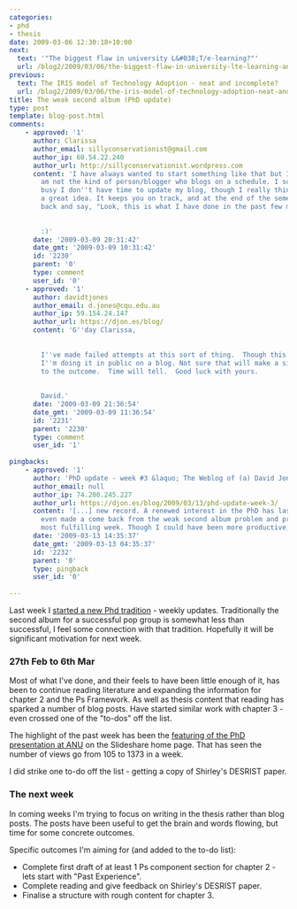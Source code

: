 ```yaml
---
categories:
- phd
- thesis
date: 2009-03-06 12:30:18+10:00
next:
  text: '"The biggest flaw in university L&#038;T/e-learning?"'
  url: /blog2/2009/03/06/the-biggest-flaw-in-university-lte-learning-and-how-to-avoid-it/
previous:
  text: The IRIS model of Technology Adoption - neat and incomplete?
  url: /blog2/2009/03/06/the-iris-model-of-technology-adoption-neat-and-incomplete/
title: The weak second album (PhD update)
type: post
template: blog-post.html
comments:
    - approved: '1'
      author: Clarissa
      author_email: sillyconservationist@gmail.com
      author_ip: 60.54.22.240
      author_url: http://sillyconservationist.wordpress.com
      content: 'I have always wanted to start something like that but I realize that I
        am not the kind of person/blogger who blogs on a schedule. I sometimes get too
        busy I don''t have time to update my blog, though I really think that this is
        a great idea. It keeps you on track, and at the end of the semester, you can look
        back and say, "Look, this is what I have done in the past few months."
    
    
        :)'
      date: '2009-03-09 20:31:42'
      date_gmt: '2009-03-09 10:31:42'
      id: '2230'
      parent: '0'
      type: comment
      user_id: '0'
    - approved: '1'
      author: davidtjones
      author_email: d.jones@cqu.edu.au
      author_ip: 59.154.24.147
      author_url: https://djon.es/blog/
      content: 'G''day Clarissa,
    
    
        I''ve made failed attempts at this sort of thing.  Though this is the first time
        I''m doing it in public on a blog. Not sure that will make a significant difference
        to the outcome.  Time will tell.  Good luck with yours.
    
    
        David.'
      date: '2009-03-09 21:36:54'
      date_gmt: '2009-03-09 11:36:54'
      id: '2231'
      parent: '2230'
      type: comment
      user_id: '1'
    
pingbacks:
    - approved: '1'
      author: 'PhD update - week #3 &laquo; The Weblog of (a) David Jones'
      author_email: null
      author_ip: 74.200.245.227
      author_url: https://djon.es/blog/2009/03/13/phd-update-week-3/
      content: '[...] new record. A renewed interest in the PhD has lasted 3 weeks. I&#8217;ve
        even made a come back from the weak second album problem and probably had the
        most fulfilling week. Though I could have been more productive, perhaps [...]'
      date: '2009-03-13 14:35:37'
      date_gmt: '2009-03-13 04:35:37'
      id: '2232'
      parent: '0'
      type: pingback
      user_id: '0'
    
---
```

Last week I [started a new Phd tradition](/blog2/2009/02/27/phd-update-1-the-start-of-a-tradition/) - weekly updates. Traditionally the second album for a successful pop group is somewhat less than successful, I feel some connection with that tradition. Hopefully it will be significant motivation for next week.

### 27th Feb to 6th Mar

Most of what I've done, and their feels to have been little enough of it, has been to continue reading literature and expanding the information for chapter 2 and the Ps Framework. As well as thesis content that reading has sparked a number of blog posts. Have started similar work with chapter 3 - even crossed one of the "to-dos" off the list.

The highlight of the past week has been the [featuring of the PhD presentation at ANU](/blog2/2009/02/27/featured-on-slideshare-the-give-and-take-of-social-computing/) on the Slideshare home page. That has seen the number of views go from 105 to 1373 in a week.

I did strike one to-do off the list - getting a copy of Shirley's DESRIST paper.

### The next week

In coming weeks I'm trying to focus on writing in the thesis rather than blog posts. The posts have been useful to get the brain and words flowing, but time for some concrete outcomes.

Specific outcomes I'm aiming for (and added to the to-do list):

- Complete first draft of at least 1 Ps component section for chapter 2 - lets start with "Past Experience".
- Complete reading and give feedback on Shirley's DESRIST paper.
- Finalise a structure with rough content for chapter 3.